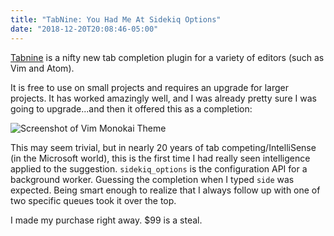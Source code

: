 ```yaml
---
title: "TabNine: You Had Me At Sidekiq Options"
date: "2018-12-20T20:08:46-05:00"
---
```


[Tabnine](https://tabnine.com) is a nifty new tab completion plugin for a variety of editors (such as Vim and Atom).

It is free to use on small projects and requires an upgrade for larger projects. It has worked amazingly well, and I was already pretty sure I was going to upgrade...and then it offered this as a completion:

![Screenshot of Vim Monokai Theme](/assets/images/posts/screenshots/tabnine.png)

This may seem trivial, but in nearly 20 years of tab competing/IntelliSense (in the Microsoft world), this is the first time I had really seen intelligence applied to the suggestion. `sidekiq_options` is the configuration API for a background worker. Guessing the completion when I typed `side` was expected. Being smart enough to realize that I always follow up with one of two specific queues took it over the top.

I made my purchase right away. \$99 is a steal.
